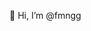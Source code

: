👋 Hi, I’m @fmngg

<!--
- 👀 I’m interested in ...
- 🌱 I’m currently learning ...
- 💞️ I’m looking to collaborate on ...
- 📫 How to reach me ... 
-->

<!---
fmngg/fmngg is a ✨ special ✨ repository because its `README.md` (this file) appears on your GitHub profile.
You can click the Preview link to take a look at your changes.
--->
